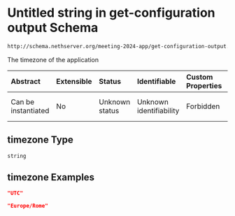 # Untitled string in get-configuration output Schema

```txt
http://schema.nethserver.org/meeting-2024-app/get-configuration-output.json#/properties/timezone
```

The timezone of the application

| Abstract            | Extensible | Status         | Identifiable            | Custom Properties | Additional Properties | Access Restrictions | Defined In                                                                                               |
| :------------------ | :--------- | :------------- | :---------------------- | :---------------- | :-------------------- | :------------------ | :------------------------------------------------------------------------------------------------------- |
| Can be instantiated | No         | Unknown status | Unknown identifiability | Forbidden         | Allowed               | none                | [get-configuration-output.json\*](meeting-2024-app/get-configuration-output.json "open original schema") |

## timezone Type

`string`

## timezone Examples

```json
"UTC"
```

```json
"Europe/Rome"
```
